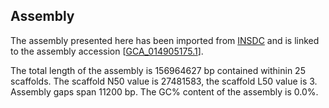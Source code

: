 **Assembly**
--------

The assembly presented here has been imported from [INSDC](http://www.insdc.org) and is linked to the assembly accession [[GCA_014905175.1](http://www.ebi.ac.uk/ena/data/view/GCA_014905175.1)].

The total length of the assembly is 156964627 bp contained withinin 25 scaffolds.
The scaffold N50 value is 27481583, the scaffold L50 value is 3.
Assembly gaps span 11200 bp. The GC% content of the assembly is 0.0%.
